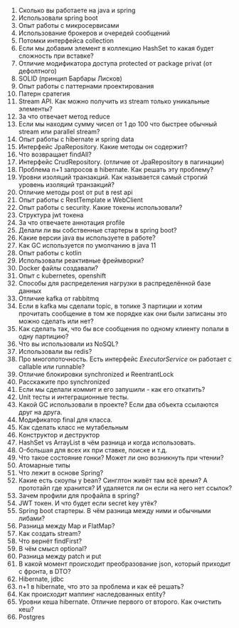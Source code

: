 1. Сколько вы работаете на java и spring
2. Использовали spring boot
3. Опыт работы с микросервисами
4. Использование брокеров и очередей сообщений
5. Потомки интерфейса collection
6. Если мы добавим элемент в коллекцию HashSet то какая будет сложность при вставке?
7. Отличие модификатора доступа protected от package privat (от дефолтного)
8. SOLID (принцип Барбары Лисков)
9. Опыт работы с паттернами проектирования
10. Патерн сратегия
11. Stream API. Как можно получить из stream только уникальные элементы?
12. За что отвечает метод reduce 
13. Если мы находим сумму чисел от 1 до 100 что быстрее обычный stream или parallel stream? 
14. Опыт работы с hibernate и spring data
15. Интерфейс JpaRepository. Какие методы он содержит?
16. Что возвращает findAll?
17. Интерфейс CrudRepository. (отличие от JpaRepository в пагинации)
18. Проблема n+1 запросов в hibernate. Как решать эту проблему?
19. Уровни изоляций транзакций. Как называется самый строгий уровень изоляций транзакций?
20. Отличие методы post от put в rest api
21. Опыт работы с RestTemplate и WebClient
22. Опыт работы с security. Какие токены использовали? 
23. Структура jwt токена
24. За что отвечаете аннотация profile 
25. Делали ли вы собственные стартеры в spring boot?
26. Какие версии java вы используете в работе?
27. Как GC используется по умолчанию в java 11
28. Опыт работы с kotlin
29. Использовали реактивные фреймворки?
30. Docker файлы создавали? 
31. Опыт с kubernetes, openshift
32. Способы для распределения нагрузки в распределённой базе данных
33. Отличие kafka от rabbitmq
34. Если в kafka мы сделали topic, в топике 3 партиции и хотим прочитать сообщение в том же порядке как они были записаны это можно сделать или нет?
35. Как сделать так, что бы все сообщения по одному клиенту попали в одну партицию?
36. Что вы использовали из NoSQL?
37. Использовали вы redis?
38. Про многопоточность. Есть интерфейс _ExecutorService_ он работает с callable или runnable?
39. Отличие блокировки synchronized и ReentrantLock
40. Расскажите про synchronized
41. Если мы сделали коммит и его запушили - как его откатить? 
42. Unit тесты и интеграционные тесты.
43. Какой GC использовали в проекте? Если два объекта ссылаются друг на друга.
44. Модификатор final для класса.
45. Как сделать класс не мутабельным
46. Конструктор и деструктор 
47. HashSet vs ArrayList в чём разница и когда использовать.
48. O-большая для всех их при ставке, поиске и т.д.
49. Что такое состояние гонки? Может ли оно возникнуть при чтении?
50. Атомарные типы
51. Что лежит в основе Spring?
52. Какие есть скоупы у bean? Синглтон живёт там всё время? А прототайп где хранится? И удаляется ли он если на него нет ссылок? 
53. Зачем профили для профайла в spring?
54. JWT токен. И что будет если secret key утёк?
55. Spring boot стартеры. В чём разница между ними и обычными либами?
56. Разница между Map и FlatMap?
57. Как создать stream?
58. Что вернёт findFirst?
59. В чём смысл optional?
60. Разница между patch и put
61. В какой момент происходит преобразование json, который приходит с фронта, в DTO?
62. Hibernate, jdbc
63. n+1 в hibernate, что это за проблема и как её решать?
64. Как происходит маппинг наследованных entity? 
65. Уровни кеша hibernate. Отличие первого от второго. Как очистить кеш?
66. Postgres

